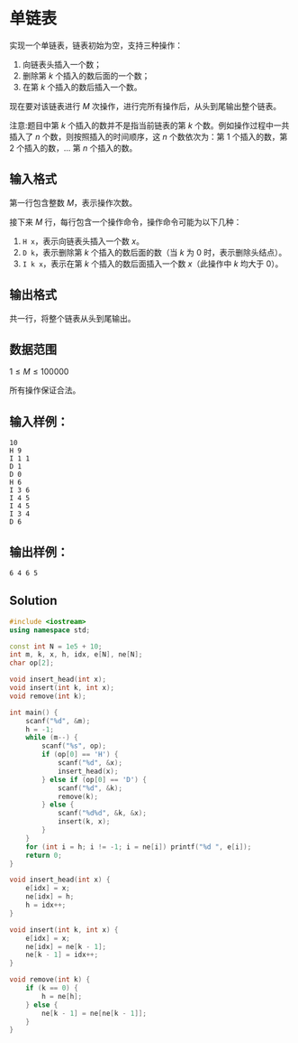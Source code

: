 # 单链表

实现一个单链表，链表初始为空，支持三种操作：

1. 向链表头插入一个数；
2. 删除第 $k$ 个插入的数后面的一个数；
3. 在第 $k$ 个插入的数后插入一个数。

现在要对该链表进行 $M$ 次操作，进行完所有操作后，从头到尾输出整个链表。

注意:题目中第 $k$ 个插入的数并不是指当前链表的第 $k$ 个数。例如操作过程中一共插入了 $n$ 个数，则按照插入的时间顺序，这 $n$ 个数依次为：第 $1$ 个插入的数，第 $2$ 个插入的数，... 第 $n$ 个插入的数。

## 输入格式
第一行包含整数 $M$，表示操作次数。

接下来 $M$ 行，每行包含一个操作命令，操作命令可能为以下几种：

1. `H x`，表示向链表头插入一个数 $x$。
2. `D k`，表示删除第 $k$ 个插入的数后面的数（当 $k$ 为 $0$ 时，表示删除头结点）。
3. `I k x`，表示在第 $k$ 个插入的数后面插入一个数 $x$（此操作中 $k$ 均大于 $0$）。

## 输出格式
共一行，将整个链表从头到尾输出。

## 数据范围
$1 \le M \le 100000$

所有操作保证合法。

## 输入样例：

```text
10
H 9
I 1 1
D 1
D 0
H 6
I 3 6
I 4 5
I 4 5
I 3 4
D 6
```

## 输出样例：

```text
6 4 6 5
```

## Solution

```Cpp
#include <iostream>
using namespace std;

const int N = 1e5 + 10;
int m, k, x, h, idx, e[N], ne[N];
char op[2];

void insert_head(int x);
void insert(int k, int x);
void remove(int k);

int main() {
    scanf("%d", &m);
    h = -1;
    while (m--) {
        scanf("%s", op);
        if (op[0] == 'H') {
            scanf("%d", &x);
            insert_head(x);
        } else if (op[0] == 'D') {
            scanf("%d", &k);
            remove(k);
        } else {
            scanf("%d%d", &k, &x);
            insert(k, x);
        }
    }
    for (int i = h; i != -1; i = ne[i]) printf("%d ", e[i]);
    return 0;
}

void insert_head(int x) {
    e[idx] = x;
    ne[idx] = h;
    h = idx++;
}

void insert(int k, int x) {
    e[idx] = x;
    ne[idx] = ne[k - 1];
    ne[k - 1] = idx++;
}

void remove(int k) {
    if (k == 0) {
        h = ne[h];
    } else {
        ne[k - 1] = ne[ne[k - 1]];
    }
}
```